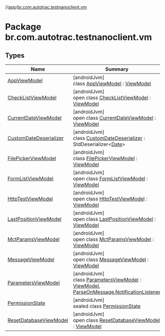 //[app](../../index.md)/[br.com.autotrac.testnanoclient.vm](index.md)

# Package br.com.autotrac.testnanoclient.vm

## Types

| Name | Summary |
|---|---|
| [AppViewModel](-app-view-model/index.md) | [androidJvm]<br>class [AppViewModel](-app-view-model/index.md) : [ViewModel](https://developer.android.com/reference/kotlin/androidx/lifecycle/ViewModel.html) |
| [CheckListViewModel](-check-list-view-model/index.md) | [androidJvm]<br>open class [CheckListViewModel](-check-list-view-model/index.md) : [ViewModel](https://developer.android.com/reference/kotlin/androidx/lifecycle/ViewModel.html) |
| [CurrentDateViewModel](-current-date-view-model/index.md) | [androidJvm]<br>open class [CurrentDateViewModel](-current-date-view-model/index.md) : [ViewModel](https://developer.android.com/reference/kotlin/androidx/lifecycle/ViewModel.html) |
| [CustomDateDeserializer](-custom-date-deserializer/index.md) | [androidJvm]<br>class [CustomDateDeserializer](-custom-date-deserializer/index.md) : StdDeserializer&lt;[Date](https://developer.android.com/reference/kotlin/java/util/Date.html)&gt; |
| [FilePickerViewModel](-file-picker-view-model/index.md) | [androidJvm]<br>class [FilePickerViewModel](-file-picker-view-model/index.md) : [ViewModel](https://developer.android.com/reference/kotlin/androidx/lifecycle/ViewModel.html) |
| [FormListViewModel](-form-list-view-model/index.md) | [androidJvm]<br>open class [FormListViewModel](-form-list-view-model/index.md) : [ViewModel](https://developer.android.com/reference/kotlin/androidx/lifecycle/ViewModel.html) |
| [HttpTestViewModel](-http-test-view-model/index.md) | [androidJvm]<br>open class [HttpTestViewModel](-http-test-view-model/index.md) : [ViewModel](https://developer.android.com/reference/kotlin/androidx/lifecycle/ViewModel.html) |
| [LastPositionViewModel](-last-position-view-model/index.md) | [androidJvm]<br>open class [LastPositionViewModel](-last-position-view-model/index.md) : [ViewModel](https://developer.android.com/reference/kotlin/androidx/lifecycle/ViewModel.html) |
| [MctParamsViewModel](-mct-params-view-model/index.md) | [androidJvm]<br>open class [MctParamsViewModel](-mct-params-view-model/index.md) : [ViewModel](https://developer.android.com/reference/kotlin/androidx/lifecycle/ViewModel.html) |
| [MessageViewModel](-message-view-model/index.md) | [androidJvm]<br>open class [MessageViewModel](-message-view-model/index.md) : [ViewModel](https://developer.android.com/reference/kotlin/androidx/lifecycle/ViewModel.html) |
| [ParametersViewModel](-parameters-view-model/index.md) | [androidJvm]<br>class [ParametersViewModel](-parameters-view-model/index.md) : [ViewModel](https://developer.android.com/reference/kotlin/androidx/lifecycle/ViewModel.html), [ParseOnMessage.NotificationListener](../br.com.autotrac.testnanoclient.handlers/-parse-on-message/-notification-listener/index.md) |
| [PermissionState](-permission-state/index.md) | [androidJvm]<br>sealed class [PermissionState](-permission-state/index.md) |
| [ResetDatabaseViewModel](-reset-database-view-model/index.md) | [androidJvm]<br>open class [ResetDatabaseViewModel](-reset-database-view-model/index.md) : [ViewModel](https://developer.android.com/reference/kotlin/androidx/lifecycle/ViewModel.html) |
